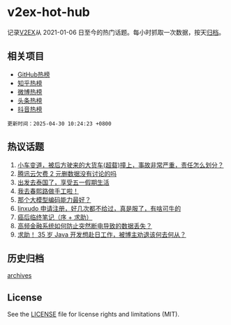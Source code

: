 # v2ex-hot-hub

 记录[V2EX](https://www.v2ex.com/)从 2021-01-06 日至今的热门话题。每小时抓取一次数据，按天[归档](archives)。
 
 ## 相关项目

- [GitHub热榜](https://github.com/snaildev/github-hot-hub)
- [知乎热榜](https://github.com/snaildev/zhihu-hot-hub)
- [微博热榜](https://github.com/snaildev/weibo-hot-hub)
- [头条热榜](https://github.com/snaildev/toutiao-hot-hub)
- [抖音热榜](https://github.com/snaildev/douyin-hot-hub)


 `更新时间：2025-04-30 10:24:23 +0800`

## 热议话题

1. [小车变道，被后方驶来的大货车(超载)撞上，事故非常严重，责任怎么划分？](https://www.v2ex.com/t/1129008)
1. [腾讯云欠费 2 元删数据没有讨论的吗](https://www.v2ex.com/t/1129021)
1. [出发去泰国了，享受五一假期生活](https://www.v2ex.com/t/1128820)
1. [我去春熙路做手工啦！](https://www.v2ex.com/t/1128982)
1. [那个大模型编码能力最好？](https://www.v2ex.com/t/1128800)
1. [linxudo 申请注册，好几次都不给过，真是服了，有啥可牛的](https://www.v2ex.com/t/1128809)
1. [癌后临终笔记（序 + 求助）](https://www.v2ex.com/t/1129016)
1. [高频金融系统如何防止突然断电导致的数据丢失？](https://www.v2ex.com/t/1128883)
1. [求助！ 35 岁 Java 开发想赴日工作，被博主劝退该何去何从？](https://www.v2ex.com/t/1128877)

## 历史归档

[archives](archives)

## License

See the [LICENSE](LICENSE) file for license rights and limitations (MIT).

